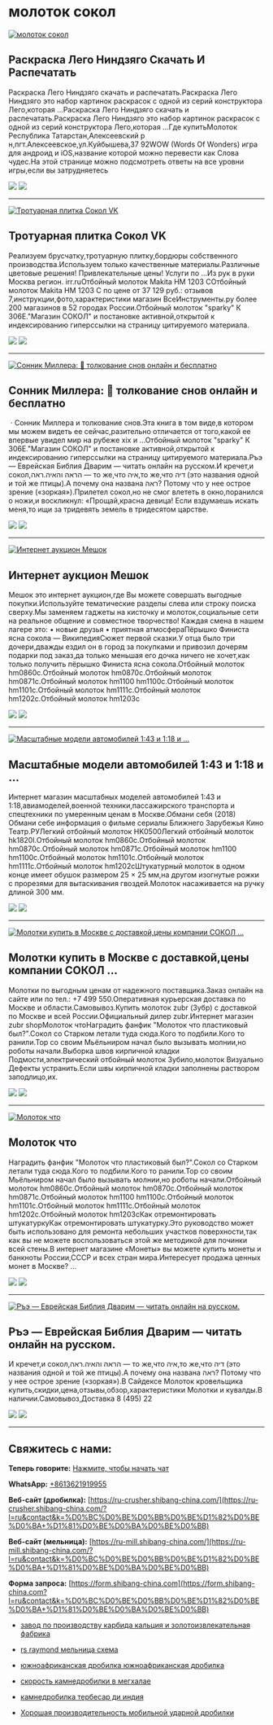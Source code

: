 # молоток сокол

<a href="https://swt.shibang-china.com/?l=ru&img&k=%D0%BC%D0%BE%D0%BB%D0%BE%D1%82%D0%BE%D0%BA+%D1%81%D0%BE%D0%BA%D0%BE%D0%BB" target="_blank">![молоток сокол](http://static.shibang-china.com/all-800x300/247.jpg)</a>

## Раскраска Лего Ниндзяго Скачать И Распечатать
Раскраска Лего Ниндзяго скачать и распечатать.Раскраска Лего Ниндзяго это набор картинок раскрасок с одной из серий конструктора Лего,которая …Раскраска Лего Ниндзяго скачать и распечатать.Раскраска Лего Ниндзяго это набор картинок раскрасок с одной из серий конструктора Лего,которая …Где купитьМолоток Республика Татарстан,Алексеевский р н,пгт.Алексеевское,ул.Куйбышева,37 92WOW (Words Of Wonders) игра для андроид и iOS,название которой можно перевести как Слова чудес.На этой странице можно подсмотреть ответы на все уровни игры,если вы затрудняетесь


<a href="https://whatsapp.shibangsoft.com/WhatsApp.php" target="_blank" title="WhatsApp">![](http://static.shibang-china.com/icon/whatsapp.png)</a> <a href="https://swt.shibang-china.com/?l=ru&icon&k=%D0%BC%D0%BE%D0%BB%D0%BE%D1%82%D0%BE%D0%BA+%D1%81%D0%BE%D0%BA%D0%BE%D0%BB" target="_blank">![](http://static.shibang-china.com/icon/chat-ru.png)</a>

---

<a href="https://swt.shibang-china.com/?l=ru&img&k=%D0%BC%D0%BE%D0%BB%D0%BE%D1%82%D0%BE%D0%BA+%D1%81%D0%BE%D0%BA%D0%BE%D0%BB" target="_blank">![Тротуарная плитка Сокол VK](http://static.shibang-china.com/all-800x300/583.jpg)</a>

## Тротуарная плитка Сокол VK
Реализуем брусчатку,тротуарную плитку,бордюры собственного производства.Используем только качественные материалы.Различные цветовые решения! Привлекательные цены! Услуги по …Из рук в руки Москва регион. irr.ruОтбойный молоток Makita HM 1203 CОтбойный молоток Makita HM 1203 C по цене от 37 129 руб.: отзывов 7,инструкции,фото,характеристики магазин ВсеИнструменты.ру более 200 магазинов в 52 городах России.Отбойный молоток &quot;sparky&quot; К 306Е.&quot;Магазин СОКОЛ&quot; и постановке активной,открытой к индексированию гиперссылки на страницу цитируемого материала.


<a href="https://whatsapp.shibangsoft.com/WhatsApp.php" target="_blank" title="WhatsApp">![](http://static.shibang-china.com/icon/whatsapp.png)</a> <a href="https://swt.shibang-china.com/?l=ru&icon&k=%D0%BC%D0%BE%D0%BB%D0%BE%D1%82%D0%BE%D0%BA+%D1%81%D0%BE%D0%BA%D0%BE%D0%BB" target="_blank">![](http://static.shibang-china.com/icon/chat-ru.png)</a>

---

<a href="https://swt.shibang-china.com/?l=ru&img&k=%D0%BC%D0%BE%D0%BB%D0%BE%D1%82%D0%BE%D0%BA+%D1%81%D0%BE%D0%BA%D0%BE%D0%BB" target="_blank">![Сонник Миллера: 📕 толкование снов онлайн и бесплатно](http://static.shibang-china.com/all-800x300/1229.jpg)</a>

## Сонник Миллера: 📕 толкование снов онлайн и бесплатно
&nbsp;&#0183;&#32;Сонник Миллера и толкование снов.Эта книга в том виде,в котором мы можем видеть ее сейчас,разительно отличается от того,какой ее впервые увидел мир на рубеже xix и …Отбойный молоток &quot;sparky&quot; К 306Е.&quot;Магазин СОКОЛ&quot; и постановке активной,открытой к индексированию гиперссылки на страницу цитируемого материала.Ръэ — Еврейская Библия Дварим — читать онлайн на русском.И кречет,и сокол,הראה והאיה.ראה — то же,что איה,то же,что דיה (это названия одной и той же птицы).А почему она названа ראה? Потому что у нее острое зрение (&#171;зоркая&#187;).Прилетел сокол,но не смог влететь в окно,поранился о ножи,и воскликнул: &#171;Прощай,красна девица! Если вздумаешь искать меня,то ищи за тридевять земель в тридесятом царстве.


<a href="https://whatsapp.shibangsoft.com/WhatsApp.php" target="_blank" title="WhatsApp">![](http://static.shibang-china.com/icon/whatsapp.png)</a> <a href="https://swt.shibang-china.com/?l=ru&icon&k=%D0%BC%D0%BE%D0%BB%D0%BE%D1%82%D0%BE%D0%BA+%D1%81%D0%BE%D0%BA%D0%BE%D0%BB" target="_blank">![](http://static.shibang-china.com/icon/chat-ru.png)</a>

---

<a href="https://swt.shibang-china.com/?l=ru&img&k=%D0%BC%D0%BE%D0%BB%D0%BE%D1%82%D0%BE%D0%BA+%D1%81%D0%BE%D0%BA%D0%BE%D0%BB" target="_blank">![Интернет аукцион Мешок](http://static.shibang-china.com/all-800x300/741.jpg)</a>

## Интернет аукцион Мешок
Мешок это интернет аукцион,где Вы можете совершать выгодные покупки.Используйте тематические разделы слева или строку поиска сверху.Мы заменяем гаджеты на кисточку и молоток,социальные сети на реальное общение и совместное творчество! Каждая смена в нашем лагере это: • новые друзья • приятная атмосфераПёрышко Финиста ясна сокола — ВикипедияСюжет первой сказки.У отца было три дочери,дважды ездил он в город за покупками и привозил дочерям подарки под заказ,да только меньшая его дочка ничего не хочет,как только получить пёрышко Финиста ясна сокола.Отбойный молоток hm0860c.Отбойный молоток hm0870c.Отбойный молоток hm0871c.Отбойный молоток hm1100 hm1100c.Отбойный молоток hm1101c.Отбойный молоток hm1111c.Отбойный молоток hm1202c.Отбойный молоток hm1203c


<a href="https://whatsapp.shibangsoft.com/WhatsApp.php" target="_blank" title="WhatsApp">![](http://static.shibang-china.com/icon/whatsapp.png)</a> <a href="https://swt.shibang-china.com/?l=ru&icon&k=%D0%BC%D0%BE%D0%BB%D0%BE%D1%82%D0%BE%D0%BA+%D1%81%D0%BE%D0%BA%D0%BE%D0%BB" target="_blank">![](http://static.shibang-china.com/icon/chat-ru.png)</a>

---

<a href="https://swt.shibang-china.com/?l=ru&img&k=%D0%BC%D0%BE%D0%BB%D0%BE%D1%82%D0%BE%D0%BA+%D1%81%D0%BE%D0%BA%D0%BE%D0%BB" target="_blank">![Масштабные модели автомобилей 1:43 и 1:18 и …](http://static.shibang-china.com/all-800x300/433.jpg)</a>

## Масштабные модели автомобилей 1:43 и 1:18 и …
Интернет магазин масштабных моделей автомобилей 1:43 и 1:18,авиамоделей,военной техники,пассажирского транспорта и спецтехники по умеренным ценам в Москве.Обмани себя (2018) Обмани себе информация о фильме сериалы Ближнего Зарубежья Кино Театр.РУЛегкий отбойный молоток HK0500Легкий отбойный молоток hk1820l.Отбойный молоток hm0860c.Отбойный молоток hm0870c.Отбойный молоток hm0871c.Отбойный молоток hm1100 hm1100c.Отбойный молоток hm1101c.Отбойный молоток hm1111c.Отбойный молоток hm1202cШтукатурный молоток в одном конце имеет обушок размером 25 &#215; 25 мм,на другом изогнутые рожки с прорезями для вытаскивания гвоздей.Молоток насаживается на ручку длиной 300 мм.


<a href="https://whatsapp.shibangsoft.com/WhatsApp.php" target="_blank" title="WhatsApp">![](http://static.shibang-china.com/icon/whatsapp.png)</a> <a href="https://swt.shibang-china.com/?l=ru&icon&k=%D0%BC%D0%BE%D0%BB%D0%BE%D1%82%D0%BE%D0%BA+%D1%81%D0%BE%D0%BA%D0%BE%D0%BB" target="_blank">![](http://static.shibang-china.com/icon/chat-ru.png)</a>

---

<a href="https://swt.shibang-china.com/?l=ru&img&k=%D0%BC%D0%BE%D0%BB%D0%BE%D1%82%D0%BE%D0%BA+%D1%81%D0%BE%D0%BA%D0%BE%D0%BB" target="_blank">![Молотки купить в Москве с доставкой,цены компании СОКОЛ …](http://static.shibang-china.com/all-800x300/715.jpg)</a>

## Молотки купить в Москве с доставкой,цены компании СОКОЛ …
Молотки по выгодным ценам от надежного поставщика.Заказ онлайн на сайте или по тел.: +7 499 550.Оперативная курьерская доставка по Москве и области.Самовывоз.Купить молоток zubr (Зубр) с доставкой по Москве и всей России.Официальный дилер zubr.Интернет магазин zubr shopМолоток чтоНаградить фанфик &quot;Молоток что пластиковый был?&quot;.Сокол со Старком летали туда сюда.Кого то подбили.Кого то ранили.Тор со своим Мьёльниром начал было вызывать молнии,но роботы начали.Выборка швов кирпичной кладки Подмости,электрический отбойный молоток Зубило,молоток Визуально Дефекты устранить.Если швы кирпичной кладки заполнены раствором заподлицо,их.


<a href="https://whatsapp.shibangsoft.com/WhatsApp.php" target="_blank" title="WhatsApp">![](http://static.shibang-china.com/icon/whatsapp.png)</a> <a href="https://swt.shibang-china.com/?l=ru&icon&k=%D0%BC%D0%BE%D0%BB%D0%BE%D1%82%D0%BE%D0%BA+%D1%81%D0%BE%D0%BA%D0%BE%D0%BB" target="_blank">![](http://static.shibang-china.com/icon/chat-ru.png)</a>

---

<a href="https://swt.shibang-china.com/?l=ru&img&k=%D0%BC%D0%BE%D0%BB%D0%BE%D1%82%D0%BE%D0%BA+%D1%81%D0%BE%D0%BA%D0%BE%D0%BB" target="_blank">![Молоток что](http://static.shibang-china.com/all-800x300/850.jpg)</a>

## Молоток что
Наградить фанфик &quot;Молоток что пластиковый был?&quot;.Сокол со Старком летали туда сюда.Кого то подбили.Кого то ранили.Тор со своим Мьёльниром начал было вызывать молнии,но роботы начали.Отбойный молоток hm0860c.Отбойный молоток hm0870c.Отбойный молоток hm0871c.Отбойный молоток hm1100 hm1100c.Отбойный молоток hm1101c.Отбойный молоток hm1111c.Отбойный молоток hm1202c.Отбойный молоток hm1203cКак отремонтировать штукатуркуКак отремонтировать штукатурку.Это руководство может быть использовано для ремонта небольших участков поверхности,так как вы не можете воспользоваться этой же методикой для починки всей стены.В интернет магазине &#171;Монеты&#187; вы можете купить монеты и банкноты России,СССР и всех стран мира.Интересует продажа ценных монет в Москве? …


<a href="https://whatsapp.shibangsoft.com/WhatsApp.php" target="_blank" title="WhatsApp">![](http://static.shibang-china.com/icon/whatsapp.png)</a> <a href="https://swt.shibang-china.com/?l=ru&icon&k=%D0%BC%D0%BE%D0%BB%D0%BE%D1%82%D0%BE%D0%BA+%D1%81%D0%BE%D0%BA%D0%BE%D0%BB" target="_blank">![](http://static.shibang-china.com/icon/chat-ru.png)</a>

---

<a href="https://swt.shibang-china.com/?l=ru&img&k=%D0%BC%D0%BE%D0%BB%D0%BE%D1%82%D0%BE%D0%BA+%D1%81%D0%BE%D0%BA%D0%BE%D0%BB" target="_blank">![Ръэ — Еврейская Библия Дварим — читать онлайн на русском.](http://static.shibang-china.com/all-800x300/1358.jpg)</a>

## Ръэ — Еврейская Библия Дварим — читать онлайн на русском.
И кречет,и сокол,הראה והאיה.ראה — то же,что איה,то же,что דיה (это названия одной и той же птицы).А почему она названа ראה? Потому что у нее острое зрение (&#171;зоркая&#187;).В Сайдексе Молоток кровельщика купить,скидки,цена,отзывы,обзор,характеристики Молотки и кувалды.В наличии.Самовывоз,Доставка 8 (495) 22

<a href="https://whatsapp.shibangsoft.com/WhatsApp.php" target="_blank" title="WhatsApp">![](http://static.shibang-china.com/icon/whatsapp.png)</a> <a href="https://swt.shibang-china.com/?l=ru&icon&k=%D0%BC%D0%BE%D0%BB%D0%BE%D1%82%D0%BE%D0%BA+%D1%81%D0%BE%D0%BA%D0%BE%D0%BB" target="_blank">![](http://static.shibang-china.com/icon/chat-ru.png)</a>

---
## Свяжитесь с нами:

**Теперь говорите:** [Нажмите, чтобы начать чат](https://swt.shibang-china.com?l=ru&contact&k=%D0%BC%D0%BE%D0%BB%D0%BE%D1%82%D0%BE%D0%BA+%D1%81%D0%BE%D0%BA%D0%BE%D0%BB)

**WhatsApp:**  [+8613621919955](https://whatsapp.shibangsoft.com/WhatsApp.php)

**Веб-сайт (дробилка):** [https://ru-crusher.shibang-china.com/](https://ru-crusher.shibang-china.com/?l=ru&contact&k=%D0%BC%D0%BE%D0%BB%D0%BE%D1%82%D0%BE%D0%BA+%D1%81%D0%BE%D0%BA%D0%BE%D0%BB)

**Веб-сайт (мельница):** [https://ru-mill.shibang-china.com/](https://ru-mill.shibang-china.com/?l=ru&contact&k=%D0%BC%D0%BE%D0%BB%D0%BE%D1%82%D0%BE%D0%BA+%D1%81%D0%BE%D0%BA%D0%BE%D0%BB)

**Форма запроса:** [https://form.shibang-china.com](https://form.shibang-china.com?l=ru&contact&k=%D0%BC%D0%BE%D0%BB%D0%BE%D1%82%D0%BE%D0%BA+%D1%81%D0%BE%D0%BA%D0%BE%D0%BB)

* [завод по производству карбида кальция и золотоизвлекательная фабрика](../131/%D0%B7%D0%B0%D0%B2%D0%BE%D0%B4%20%D0%BF%D0%BE%20%D0%BF%D1%80%D0%BE%D0%B8%D0%B7%D0%B2%D0%BE%D0%B4%D1%81%D1%82%D0%B2%D1%83%20%D0%BA%D0%B0%D1%80%D0%B1%D0%B8%D0%B4%D0%B0%20%D0%BA%D0%B0%D0%BB%D1%8C%D1%86%D0%B8%D1%8F%20%D0%B8%20%D0%B7%D0%BE%D0%BB%D0%BE%D1%82%D0%BE%D0%B8%D0%B7%D0%B2%D0%BB%D0%B5%D0%BA%D0%B0%D1%82%D0%B5%D0%BB%D1%8C%D0%BD%D0%B0%D1%8F%20%D1%84%D0%B0%D0%B1%D1%80%D0%B8%D0%BA%D0%B0.md)

* [rs raymond мельница схема](../134/rs%20raymond%20%D0%BC%D0%B5%D0%BB%D1%8C%D0%BD%D0%B8%D1%86%D0%B0%20%D1%81%D1%85%D0%B5%D0%BC%D0%B0.md)

* [южноафриканская дробилка южноафриканская дробилка](../132/%D1%8E%D0%B6%D0%BD%D0%BE%D0%B0%D1%84%D1%80%D0%B8%D0%BA%D0%B0%D0%BD%D1%81%D0%BA%D0%B0%D1%8F%20%D0%B4%D1%80%D0%BE%D0%B1%D0%B8%D0%BB%D0%BA%D0%B0%20%D1%8E%D0%B6%D0%BD%D0%BE%D0%B0%D1%84%D1%80%D0%B8%D0%BA%D0%B0%D0%BD%D1%81%D0%BA%D0%B0%D1%8F%20%D0%B4%D1%80%D0%BE%D0%B1%D0%B8%D0%BB%D0%BA%D0%B0.md)

* [скорость камнедробилки в мегхалае](../135/%D1%81%D0%BA%D0%BE%D1%80%D0%BE%D1%81%D1%82%D1%8C%20%D0%BA%D0%B0%D0%BC%D0%BD%D0%B5%D0%B4%D1%80%D0%BE%D0%B1%D0%B8%D0%BB%D0%BA%D0%B8%20%D0%B2%20%D0%BC%D0%B5%D0%B3%D1%85%D0%B0%D0%BB%D0%B0%D0%B5.md)

* [камнедробилка тербесар ди индия](../131/%D0%BA%D0%B0%D0%BC%D0%BD%D0%B5%D0%B4%D1%80%D0%BE%D0%B1%D0%B8%D0%BB%D0%BA%D0%B0%20%D1%82%D0%B5%D1%80%D0%B1%D0%B5%D1%81%D0%B0%D1%80%20%D0%B4%D0%B8%20%D0%B8%D0%BD%D0%B4%D0%B8%D1%8F.md)

* [Хорошая производительность мобильной ударной дробилки](../133/%D0%A5%D0%BE%D1%80%D0%BE%D1%88%D0%B0%D1%8F%20%D0%BF%D1%80%D0%BE%D0%B8%D0%B7%D0%B2%D0%BE%D0%B4%D0%B8%D1%82%D0%B5%D0%BB%D1%8C%D0%BD%D0%BE%D1%81%D1%82%D1%8C%20%D0%BC%D0%BE%D0%B1%D0%B8%D0%BB%D1%8C%D0%BD%D0%BE%D0%B9%20%D1%83%D0%B4%D0%B0%D1%80%D0%BD%D0%BE%D0%B9%20%D0%B4%D1%80%D0%BE%D0%B1%D0%B8%D0%BB%D0%BA%D0%B8.md)